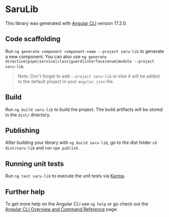 # SaruLib

This library was generated with [Angular CLI](https://github.com/angular/angular-cli) version 17.2.0.

## Code scaffolding

Run `ng generate component component-name --project saru-lib` to generate a new component. You can also use `ng generate directive|pipe|service|class|guard|interface|enum|module --project saru-lib`.
> Note: Don't forget to add `--project saru-lib` or else it will be added to the default project in your `angular.json` file. 

## Build

Run `ng build saru-lib` to build the project. The build artifacts will be stored in the `dist/` directory.

## Publishing

After building your library with `ng build saru-lib`, go to the dist folder `cd dist/saru-lib` and run `npm publish`.

## Running unit tests

Run `ng test saru-lib` to execute the unit tests via [Karma](https://karma-runner.github.io).

## Further help

To get more help on the Angular CLI use `ng help` or go check out the [Angular CLI Overview and Command Reference](https://angular.io/cli) page.
